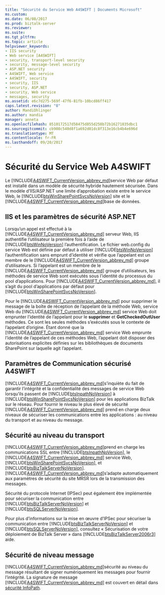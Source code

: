 ```yaml
---
title: "Sécurité du Service Web A4SWIFT | Documents Microsoft"
ms.custom: 
ms.date: 06/08/2017
ms.prod: biztalk-server
ms.reviewer: 
ms.suite: 
ms.tgt_pltfrm: 
ms.topic: article
helpviewer_keywords:
- IIS security
- Web service [A4SWIFT]
- security, transport-level security
- security, message-level security
- ASP.NET security
- A4SWIFT, Web service
- A4SWIFT, security
- security, IIS
- security, ASP.NET
- security, Web service
- messages, security
ms.assetid: e6c7d275-569f-47f6-81fb-10bcd86ff417
caps.latest.revision: "8"
author: MandiOhlinger
ms.author: mandia
manager: anneta
ms.openlocfilehash: 8510172517d58475d855d258b72b16271835dbc1
ms.sourcegitcommit: cb908c540d8f1a692d01dc8f313e16cb4b4e696d
ms.translationtype: MT
ms.contentlocale: fr-FR
ms.lasthandoff: 09/20/2017
---
```

# <a name="a4swift-web-service-security"></a>Sécurité du Service Web A4SWIFT
Le [!INCLUDE[A4SWIFT_CurrentVersion_abbrev_md](../../includes/a4swift-currentversion-abbrev-md.md)]service Web par défaut est installé dans un modèle de sécurité hybride hautement sécurisée. Dans le modèle d’IIS/ASP.NET une limite d’approbation existe entre le service Web, le [!INCLUDE[btsWinSharePointSvcsNoVersion](../../includes/btswinsharepointsvcsnoversion-md.md)] site et le [!INCLUDE[A4SWIFT_CurrentVersion_abbrev_md](../../includes/a4swift-currentversion-abbrev-md.md)]base de données.  
  
## <a name="iis-and-aspnet-security-settings"></a>IIS et les paramètres de sécurité ASP.NET  
 Lorsqu’un appel est effectué à la [!INCLUDE[A4SWIFT_CurrentVersion_abbrev_md](../../includes/a4swift-currentversion-abbrev-md.md)] serveur Web, IIS authentifie l’utilisateur la première fois à l’aide de [!INCLUDE[btsWinNoVersion](../../includes/btswinnoversion-md.md)] l’authentification. Le fichier web.config du service Web est définie par défaut à utiliser [!INCLUDE[btsWinNoVersion](../../includes/btswinnoversion-md.md)] l’authentification sans emprunt d’identité et vérifie que l’appelant est un membre de le [!INCLUDE[A4SWIFT_CurrentVersion_abbrev_md](../../includes/a4swift-currentversion-abbrev-md.md)] groupe d’utilisateurs. Si l’appelant est un membre de le [!INCLUDE[A4SWIFT_CurrentVersion_abbrev_md](../../includes/a4swift-currentversion-abbrev-md.md)] groupe d’utilisateurs, les méthodes de service Web sont exécutés sous l’identité du processus du pool d’applications. Pour [!INCLUDE[A4SWIFT_CurrentVersion_abbrev_md](../../includes/a4swift-currentversion-abbrev-md.md)], il s’agit du pool d’applications par défaut pour [!INCLUDE[btsWinSharePointSvcsNoVersion](../../includes/btswinsharepointsvcsnoversion-md.md)].  
  
 Pour le [!INCLUDE[A4SWIFT_CurrentVersion_abbrev_md](../../includes/a4swift-currentversion-abbrev-md.md)] pour supprimer le message de la boîte de réception de l’appelant de la méthode Web, service Web du [!INCLUDE[A4SWIFT_CurrentVersion_abbrev_md](../../includes/a4swift-currentversion-abbrev-md.md)] service Web doit emprunter l’identité de l’appelant pour le **supprimer** et **GetCheckedOutUser** méthodes. Ce sont les seules méthodes s’exécutés sous le contexte de l’appelant d’origine. Étant donné que la [!INCLUDE[A4SWIFT_CurrentVersion_abbrev_md](../../includes/a4swift-currentversion-abbrev-md.md)] service Web emprunte l’identité de l’appelant de ces méthodes Web, l’appelant doit disposer des autorisations explicites définies sur les bibliothèques de documents SharePoint sur laquelle agit l’appelant.  
  
## <a name="a4swift-secure-communication-settings"></a>Paramètres de Communication sécurisé A4SWIFT  
[!INCLUDE[A4SWIFT_CurrentVersion_abbrev_md](../../includes/a4swift-currentversion-abbrev-md.md)]s’inquiète du fait de garantir l’intégrité et la confidentialité des messages de service Web lorsqu’ils passent de [!INCLUDE[btsInpathNoVersion](../../includes/btsinpathnoversion-md.md)] à [!INCLUDE[btsWinSharePointSvcsNoVersion](../../includes/btswinsharepointsvcsnoversion-md.md)] pour les applications BizTalk sur le réseau. Pour fournir le niveau le plus élevé de sécurité [!INCLUDE[A4SWIFT_CurrentVersion_abbrev_md](../../includes/a4swift-currentversion-abbrev-md.md)] prend en charge deux niveaux de sécuriser les communications entre les applications : au niveau du transport et au niveau du message.  
  
## <a name="transport-level-security"></a>Sécurité au niveau du transport  
[!INCLUDE[A4SWIFT_CurrentVersion_abbrev_md](../../includes/a4swift-currentversion-abbrev-md.md)]prend en charge les communications SSL entre [!INCLUDE[btsInpathNoVersion](../../includes/btsinpathnoversion-md.md)], le [!INCLUDE[A4SWIFT_CurrentVersion_abbrev_md](../../includes/a4swift-currentversion-abbrev-md.md)] service Web, [!INCLUDE[btsWinSharePointSvcsNoVersion](../../includes/btswinsharepointsvcsnoversion-md.md)], et [!INCLUDE[btsBizTalkServerNoVersion](../../includes/btsbiztalkservernoversion-md.md)]. [!INCLUDE[A4SWIFT_CurrentVersion_abbrev_md](../../includes/a4swift-currentversion-abbrev-md.md)]s’adapte automatiquement aux paramètres de sécurité du site MRSR lors de la transmission des messages.  
  
 Sécurité du protocole Internet (IPSec) peut également être implémentée pour sécuriser la communication entre [!INCLUDE[btsBizTalkServerNoVersion](../../includes/btsbiztalkservernoversion-md.md)] et [!INCLUDE[btsSQLServerNoVersion](../../includes/btssqlservernoversion-md.md)].  
  
 Pour plus d’informations sur la mise en œuvre d’IPSec pour sécuriser la communication entre [!INCLUDE[btsBizTalkServerNoVersion](../../includes/btsbiztalkservernoversion-md.md)] et [!INCLUDE[btsSQLServerNoVersion](../../includes/btssqlservernoversion-md.md)], consultez « Sécurisation de votre déploiement de BizTalk Server » dans [!INCLUDE[btsBizTalkServer2006r3](../../includes/btsbiztalkserver2006r3-md.md)] aide.  
  
  
## <a name="message-level-security"></a>Sécurité de niveau message  
[!INCLUDE[A4SWIFT_CurrentVersion_abbrev_md](../../includes/a4swift-currentversion-abbrev-md.md)]sécurité au niveau du message résultant de signer numériquement les messages pour fournir l’intégrité. La signature de message [!INCLUDE[A4SWIFT_CurrentVersion_abbrev_md](../../includes/a4swift-currentversion-abbrev-md.md)] est couvert en détail dans [sécurité InfoPath](../../adapters-and-accelerators/accelerator-swift/infopath-security.md).